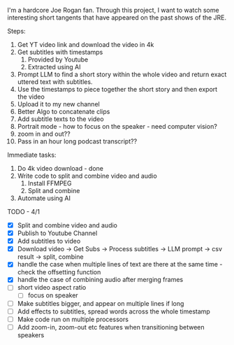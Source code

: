I'm a hardcore Joe Rogan fan. Through this project, I want to watch some interesting short tangents that have appeared on the past shows of the JRE.

Steps:
1. Get YT video link and download the video in 4k
2. Get subtitles with timestamps
    1. Provided by Youtube
    2. Extracted using AI
3. Prompt LLM to find a short story within the whole video and return exact uttered text with subtitles.
4. Use the timestamps to piece together the short story and then export the video
5. Upload it to my new channel
6. Better Algo to concatenate clips
7. Add subtitle texts to the video
8. Portrait mode - how to focus on the speaker - need computer vision?
9. zoom in and out??
10. Pass in an hour long podcast transcript??


Immediate tasks:
1. Do 4k video download - done
2. Write code to split and combine video and audio
    1. Install FFMPEG
    2. Split and combine 
3. Automate using AI

TODO - 4/1
- [x] Split and combine video and audio
- [x] Publish to Youtube Channel
- [x] Add subtitles to video
- [x] Download video -> Get Subs -> Process subtitles -> LLM prompt -> csv result -> split, combine
- [x] handle the case when multiple lines of text are there at the same time - check the offsetting function
- [x] handle the case of combining audio after merging frames
- [ ] short video aspect ratio
    - [ ] focus on speaker
- [ ] Make subtitles bigger, and appear on multiple lines if long
- [ ] Add effects to subtitles, spread words across the whole timestamp
- [ ] Make code run on multiple processors
- [ ] Add zoom-in, zoom-out etc features when transitioning between speakers